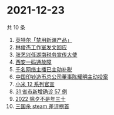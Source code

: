 # 2021-12-23

共 10 条

<!-- BEGIN -->
<!-- 最后更新时间 Thu Dec 23 2021 00:14:27 GMT+0800 (China Standard Time) -->

1. [英特尔「禁用新疆产品」](https://www.zhihu.com/search?q=英特尔)
1. [林俊杰工作室发文回应](https://www.zhihu.com/search?q=林俊杰)
1. [张艺兴任湖南税务宣传大使](https://www.zhihu.com/search?q=张艺兴)
1. [西安一码通故障](https://www.zhihu.com/search?q=西安一码通)
1. [千名网络主播已主动补税](https://www.zhihu.com/search?q=主播补税)
1. [中国印钞造币总公司董事陈耀明主动投案](https://www.zhihu.com/search?q=陈耀明)
1. [小米 12 系列官宣](https://www.zhihu.com/search?q=小米12)
1. [31 省市新增确诊 57 例](https://www.zhihu.com/search?q=国内疫情)
1. [2022 除夕不是年三十](https://www.zhihu.com/search?q=2022年三十)
1. [三国杀 steam 差评榜首](https://www.zhihu.com/search?q=三国杀)

<!-- END -->
